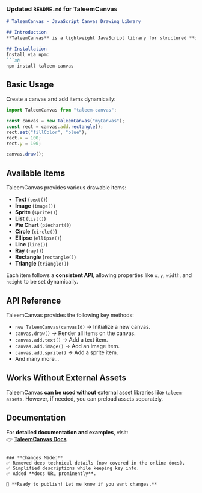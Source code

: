 ### **Updated `README.md` for TaleemCanvas**  

```md
# TaleemCanvas - JavaScript Canvas Drawing Library

## Introduction
**TaleemCanvas** is a lightweight JavaScript library for structured **drawing on an HTML5 canvas**. It provides an easy-to-use API for adding and managing graphical elements like text, shapes, images, and sprites. The library is designed for **scalability**, allowing future enhancements such as animations and user interactions.

## Installation
Install via npm:  
```sh
npm install taleem-canvas
```

## Basic Usage
Create a canvas and add items dynamically:  
```js
import TaleemCanvas from "taleem-canvas";

const canvas = new TaleemCanvas("myCanvas");
const rect = canvas.add.rectangle();
rect.set("fillColor", "blue");
rect.x = 100;
rect.y = 100;

canvas.draw();
```

## Available Items
TaleemCanvas provides various drawable items:
- **Text** (`text()`)
- **Image** (`image()`)
- **Sprite** (`sprite()`)
- **List** (`list()`)
- **Pie Chart** (`piechart()`)
- **Circle** (`circle()`)
- **Ellipse** (`ellipse()`)
- **Line** (`line()`)
- **Ray** (`ray()`)
- **Rectangle** (`rectangle()`)
- **Triangle** (`triangle()`)

Each item follows a **consistent API**, allowing properties like `x`, `y`, `width`, and `height` to be set dynamically.

## API Reference
TaleemCanvas provides the following key methods:
- `new TaleemCanvas(canvasId)` → Initialize a new canvas.
- `canvas.draw()` → Render all items on the canvas.
- `canvas.add.text()` → Add a text item.
- `canvas.add.image()` → Add an image item.
- `canvas.add.sprite()` → Add a sprite item.
- And many more…

## Works Without External Assets
TaleemCanvas **can be used without** external asset libraries like `taleem-assets`. However, if needed, you can preload assets separately.

## Documentation
For **detailed documentation and examples**, visit:  
👉 **[TaleemCanvas Docs](https://bilza2023.github.io/taleem-canvas.js/)**  
```

### **Changes Made:**
✅ Removed deep technical details (now covered in the online docs).  
✅ Simplified descriptions while keeping key info.  
✅ Added **docs URL prominently**.  

🚀 **Ready to publish! Let me know if you want changes.**